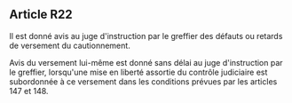 Article R22
----
Il est donné avis au juge d'instruction par le greffier des défauts ou retards
de versement du cautionnement.

Avis du versement lui-même est donné sans délai au juge d'instruction par le
greffier, lorsqu'une mise en liberté assortie du contrôle judiciaire est
subordonnée à ce versement dans les conditions prévues par les articles 147 et
148.
